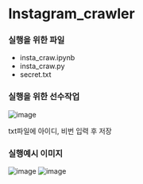# Instagram_crawler

### 실행을 위한 파일
* insta_craw.ipynb
* insta_craw.py
* secret.txt

### 실행을 위한 선수작업
![image](https://user-images.githubusercontent.com/89976847/137584654-0ac24717-9ae2-4989-a944-c47e83e829c2.png)

txt파일에 아이디, 비번 입력 후 저장

### 실행예시 이미지
![image](https://user-images.githubusercontent.com/89976847/137130154-0beb4fe5-7c04-44a2-a953-38789c5dc294.png)
![image](https://user-images.githubusercontent.com/89976847/137129853-b4753b5c-5bd6-4283-81a9-1ae45123b8a9.png)
